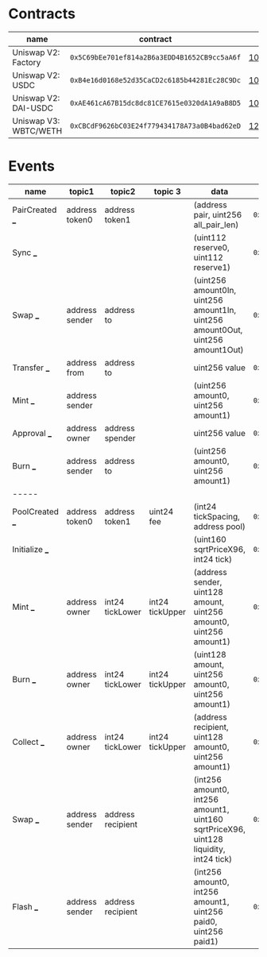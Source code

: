 Contracts
=========

| name | contract | height |
| ---- | -------- | ------ |
| Uniswap V2: Factory | `0x5C69bEe701ef814a2B6a3EDD4B1652CB9cc5aA6f` | [10_000_835](https://etherscan.io/tx/0xc31d7e7e85cab1d38ce1b8ac17e821ccd47dbde00f9d57f2bd8613bff9428396) |
| Uniswap V2: USDC | `0xB4e16d0168e52d35CaCD2c6185b44281Ec28C9Dc` | [10_008_355](https://etherscan.io/tx/0xd07cbde817318492092cc7a27b3064a69bd893c01cb593d6029683ffd290ab3a) |
| Uniswap V2: DAI-USDC | `0xAE461cA67B15dc8dc81CE7615e0320dA1A9aB8D5` | [10_060_832](https://etherscan.io/tx/0x966e4e9acaac28e44aafc937918718bc66804a3c94ac656e5e57faedd314c947)
| Uniswap V3: WBTC/WETH | `0xCBCdF9626bC03E24f779434178A73a0B4bad62eD` | [12_369_821](https://etherscan.io/tx/0xf87d91f3d72a8e912c020c2e316151f3557b1217b44d4f6b6bec126448318530)



Events
======

| name | topic1 | topic2 | topic 3 | data | signature | tx |
| ---- | ------ | ------ | ------- | ---- | --------- | -- |
| PairCreated [_](## "PairCreated (index_topic_1 address token0, index_topic_2 address token1, address pair, uint256)") | address token0 | address token1 |  | (address pair, uint256 all_pair_len) | `0x0d3648bd0f6ba80134a33ba9275ac585d9d315f0ad8355cddefde31afa28d0e9` | [tx](https://etherscan.io/tx/0xd07cbde817318492092cc7a27b3064a69bd893c01cb593d6029683ffd290ab3a#eventlog) |
| Sync [_](## "Sync (uint112 reserve0, uint112 reserve1") |  |  |  | (uint112 reserve0, uint112 reserve1) | `0x1c411e9a96e071241c2f21f7726b17ae89e3cab4c78be50e062b03a9fffbbad1` | [tx](https://etherscan.io/tx/0x2ef96febd1777e0403768e45e46dbd677f21079ba5f88297b500806b6fef23cb#eventlog) |
| Swap [_](## "Swap (index_topic_1 address sender, uint256 amount0In, uint256 amount1In, uint256 amount0Out, uint256 amount1Out, index_topic_2 address to)") | address sender | address to |  | (uint256 amount0In, uint256 amount1In, uint256 amount0Out, uint256 amount1Out) | `0xd78ad95fa46c994b6551d0da85fc275fe613ce37657fb8d5e3d130840159d822` | [tx](https://etherscan.io/tx/0x932cb88306450d481a0e43365a3ed832625b68f036e9887684ef6da594891366#eventlog) |
| Transfer [_](## "Transfer (index_topic_1 address from, index_topic_2 address to, uint256 value)") | address from | address to |  | uint256 value | `0xddf252ad1be2c89b69c2b068fc378daa952ba7f163c4a11628f55a4df523b3ef` | [tx](https://etherscan.io/tx/0x2ef96febd1777e0403768e45e46dbd677f21079ba5f88297b500806b6fef23cb#eventlog) |
| Mint [_](## "Mint (index_topic_1 address sender, uint256 amount0, uint256 amount1)") | address sender |  |  | (uint256 amount0, uint256 amount1) | `0x4c209b5fc8ad50758f13e2e1088ba56a560dff690a1c6fef26394f4c03821c4f` | [tx](https://etherscan.io/tx/0x2ef96febd1777e0403768e45e46dbd677f21079ba5f88297b500806b6fef23cb#eventlog) |
| Approval [_](## "Approval (index_topic_1 address owner, index_topic_2 address spender, uint256 value)") | address owner | address spender |  | uint256 value | `0x8c5be1e5ebec7d5bd14f71427d1e84f3dd0314c0f7b2291e5b200ac8c7c3b925` | [tx](https://etherscan.io/tx/0x71d6574a2d743cafc42e12bd1996f18c28d6231e7bfc8268b8133f71eb82d2a4#eventlog) |
| Burn [_](## "Burn (index_topic_1 address sender, uint256 amount0, uint256 amount1, index_topic_2 address to)") | address sender | address to |  | (uint256 amount0, uint256 amount1) | `0xdccd412f0b1252819cb1fd330b93224ca42612892bb3f4f789976e6d81936496` | [tx](https://etherscan.io/tx/0x4113cf142204202124affdbf911b28fcb78ea5bd853effbcec130ba33ecf5045#eventlog) |
| ----- |
| PoolCreated [_](## "PoolCreated (index_topic_1 address token0, index_topic_2 address token1, index_topic_3 uint24 fee, int24 tickSpacing, address pool)") | address token0 | address token1 | uint24 fee | (int24 tickSpacing, address pool) | `0x783cca1c0412dd0d695e784568c96da2e9c22ff989357a2e8b1d9b2b4e6b7118` | [tx](https://etherscan.io/tx/0xf87d91f3d72a8e912c020c2e316151f3557b1217b44d4f6b6bec126448318530#eventlog) |
| Initialize [_](## "Initialize (uint160 sqrtPriceX96, int24 tick)") | | | | (uint160 sqrtPriceX96, int24 tick) | `0x98636036cb66a9c19a37435efc1e90142190214e8abeb821bdba3f2990dd4c95` | [tx](https://etherscan.io/tx/0xf87d91f3d72a8e912c020c2e316151f3557b1217b44d4f6b6bec126448318530#eventlog) |
| Mint [_](## "Mint (address sender, index_topic_1 address owner, index_topic_2 int24 tickLower, index_topic_3 int24 tickUpper, uint128 amount, uint256 amount0, uint256 amount1)") | address owner | int24 tickLower | int24 tickUpper | (address sender, uint128 amount, uint256 amount0, uint256 amount1) | `0x7a53080ba414158be7ec69b987b5fb7d07dee101fe85488f0853ae16239d0bde` | [tx](https://etherscan.io/tx/0x9eba6d6997513b3b117d926d7d90b621016ffed70d083aa5bd4496a00bef0065#eventlog) |
| Burn [_](## "Burn (index_topic_1 address owner, index_topic_2 int24 tickLower, index_topic_3 int24 tickUpper, uint128 amount, uint256 amount0, uint256 amount1)") | address owner | int24 tickLower | int24 tickUpper | (uint128 amount, uint256 amount0, uint256 amount1) | `0x0c396cd989a39f4459b5fa1aed6a9a8dcdbc45908acfd67e028cd568da98982c` | [tx](https://etherscan.io/tx/0xa3037b4fbd8eaf3abb2aa5bd5b953d8bfc973ed01d19e9cb0d23a1316fedeaf0#eventlog) |
| Collect [_](## "Collect (index_topic_1 address owner, address recipient, index_topic_2 int24 tickLower, index_topic_3 int24 tickUpper, uint128 amount0, uint128 amount1)") | address owner | int24 tickLower | int24 tickUpper | (address recipient, uint128 amount0, uint256 amount1) | `0x40d0efd1a53d60ecbf40971b9daf7dc90178c3aadc7aab1765632738fa8b8f01` | [tx](https://etherscan.io/tx/0xa3037b4fbd8eaf3abb2aa5bd5b953d8bfc973ed01d19e9cb0d23a1316fedeaf0#eventlog) |
| Swap [_](## "Swap (index_topic_1 address sender, index_topic_2 address recipient, int256 amount0, int256 amount1, uint160 sqrtPriceX96, uint128 liquidity, int24 tick)") | address sender | address recipient | | (int256 amount0, int256 amount1, uint160 sqrtPriceX96, uint128 liquidity, int24 tick) | `0xc42079f94a6350d7e6235f29174924f928cc2ac818eb64fed8004e115fbcca67` | [tx](https://etherscan.io/tx/0x4e7da3a9aa153498bd01a2447fade2567f35d769396f4d80e3f00590502cf7e3#eventlog) |
| Flash [_](## "Flash (index_topic_1 address sender, index_topic_2 address recipient, uint256 amount0, uint256 amount1, uint256 paid0, uint256 paid1)") | address sender | address recipient | | (int256 amount0, int256 amount1, uint256 paid0, uint256 paid1) | `0xbdbdb71d7860376ba52b25a5028beea23581364a40522f6bcfb86bb1f2dca633` | [tx](https://etherscan.io/tx/0xe3fcabe33a5ebf9ed6450f11b907da4a5d72f2e58917e8b2ae20fb259be385d4#eventlog) |
